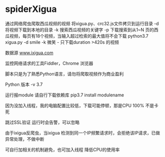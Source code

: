 # spiderXigua
通过网络爬虫爬取西瓜视频的视频
将xigua.py、crc32.js文件拷贝到运行目录
-d 将视频下载到本地的目录
-k  搜索西瓜视频的关键字
-p  下载搜索到从1~N 页的西瓜视频，每页有18个视频，当输入超过检索的最大值将不会下载
python3.7 xigua.py -d smile -k 微笑 -
只下载duration >420s 的视频  

数据源 www.ixigua.com

监控网络请求的工具Fiddler，Chrome 浏览器

脚本只是为了熟悉Python语言，请勿将爬取视频作为商业盈利

Python 版本 -v 3.7 

运行报module 请自行下载依赖库 pip3.7 install modulename 

因为没加入线程，我的电脑配置比较低，下载可能停顿，那是CPU 100% 不是卡死 

跳过SSL验证 运行时会告警，可以忽略  

由于ixigua反爬虫，当ixigua 检测到同一个IP频繁请求时，会拒绝该IP请求，已做异常处理，不做中断

可自行加相关的机制避免，也可加入线程 降低CPU的使用率 


